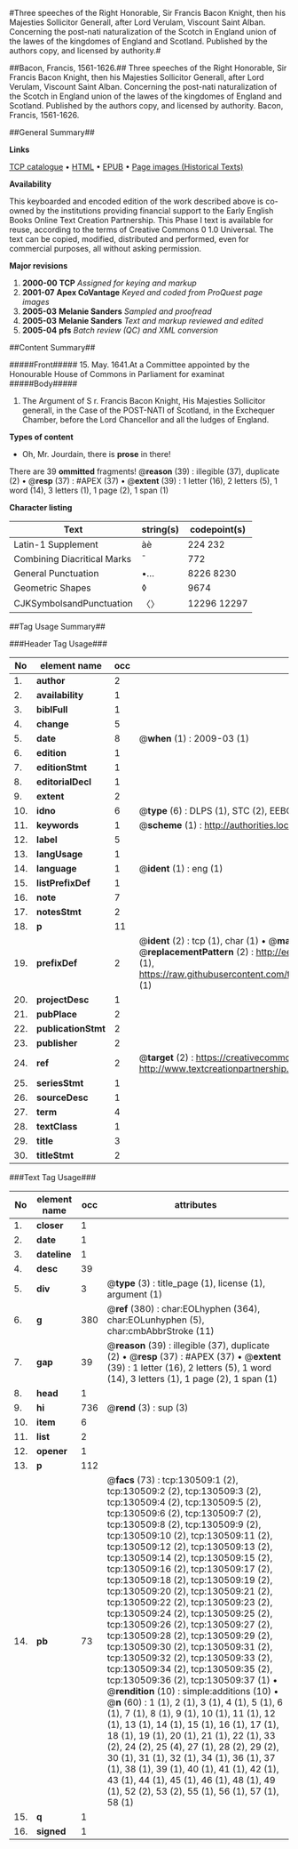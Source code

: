 #Three speeches of the Right Honorable, Sir Francis Bacon Knight, then his Majesties Sollicitor Generall, after Lord Verulam, Viscount Saint Alban. Concerning the post-nati naturalization of the Scotch in England union of the lawes of the kingdomes of England and Scotland. Published by the authors copy, and licensed by authority.#

##Bacon, Francis, 1561-1626.##
Three speeches of the Right Honorable, Sir Francis Bacon Knight, then his Majesties Sollicitor Generall, after Lord Verulam, Viscount Saint Alban. Concerning the post-nati naturalization of the Scotch in England union of the lawes of the kingdomes of England and Scotland. Published by the authors copy, and licensed by authority.
Bacon, Francis, 1561-1626.

##General Summary##

**Links**

[TCP catalogue](http://www.ota.ox.ac.uk/tcp/)  • 
[HTML](http://tei.it.ox.ac.uk/tcp/Texts-HTML/free/A71/A71317.html)  • 
[EPUB](http://tei.it.ox.ac.uk/tcp/Texts-EPUB/free/A71/A71317.epub) • 
[Page images (Historical Texts)](https://data.historicaltexts.jisc.ac.uk/view?pubId=eebo-99860182e&pageId=eebo-99860182e-130509-1)

**Availability**

This keyboarded and encoded edition of the
	       work described above is co-owned by the institutions
	       providing financial support to the Early English Books
	       Online Text Creation Partnership. This Phase I text is
	       available for reuse, according to the terms of Creative
	       Commons 0 1.0 Universal. The text can be copied,
	       modified, distributed and performed, even for
	       commercial purposes, all without asking permission.

**Major revisions**

1. __2000-00__ __TCP__ *Assigned for keying and markup*
1. __2001-07__ __Apex CoVantage__ *Keyed and coded from ProQuest page images*
1. __2005-03__ __Melanie Sanders__ *Sampled and proofread*
1. __2005-03__ __Melanie Sanders__ *Text and markup reviewed and edited*
1. __2005-04__ __pfs__ *Batch review (QC) and XML conversion*

##Content Summary##

#####Front#####
15. May. 1641.At a Committee appointed by the Honourable House of Commons in Parliament for examinat
#####Body#####

1. The Argument of S r. Francis Bacon Knight, His Majesties Sollicitor generall, in the Case of the POST-NATI of Scotland, in the Exchequer Chamber, before the Lord Chancellor and all the Iudges of England.

**Types of content**

  * Oh, Mr. Jourdain, there is **prose** in there!

There are 39 **ommitted** fragments! 
 @__reason__ (39) : illegible (37), duplicate (2)  •  @__resp__ (37) : #APEX (37)  •  @__extent__ (39) : 1 letter (16), 2 letters (5), 1 word (14), 3 letters (1), 1 page (2), 1 span (1)

**Character listing**


|Text|string(s)|codepoint(s)|
|---|---|---|
|Latin-1 Supplement|àè|224 232|
|Combining             Diacritical Marks|̄|772|
|General Punctuation|•…|8226 8230|
|Geometric Shapes|◊|9674|
|CJKSymbolsandPunctuation|〈〉|12296 12297|

##Tag Usage Summary##

###Header Tag Usage###

|No|element name|occ|attributes|
|---|---|---|---|
|1.|__author__|2||
|2.|__availability__|1||
|3.|__biblFull__|1||
|4.|__change__|5||
|5.|__date__|8| @__when__ (1) : 2009-03 (1)|
|6.|__edition__|1||
|7.|__editionStmt__|1||
|8.|__editorialDecl__|1||
|9.|__extent__|2||
|10.|__idno__|6| @__type__ (6) : DLPS (1), STC (2), EEBO-CITATION (1), PROQUEST (1), VID (1)|
|11.|__keywords__|1| @__scheme__ (1) : http://authorities.loc.gov/ (1)|
|12.|__label__|5||
|13.|__langUsage__|1||
|14.|__language__|1| @__ident__ (1) : eng (1)|
|15.|__listPrefixDef__|1||
|16.|__note__|7||
|17.|__notesStmt__|2||
|18.|__p__|11||
|19.|__prefixDef__|2| @__ident__ (2) : tcp (1), char (1)  •  @__matchPattern__ (2) : ([0-9\-]+):([0-9IVX]+) (1), (.+) (1)  •  @__replacementPattern__ (2) : http://eebo.chadwyck.com/downloadtiff?vid=$1&page=$2 (1), https://raw.githubusercontent.com/textcreationpartnership/Texts/master/tcpchars.xml#$1 (1)|
|20.|__projectDesc__|1||
|21.|__pubPlace__|2||
|22.|__publicationStmt__|2||
|23.|__publisher__|2||
|24.|__ref__|2| @__target__ (2) : https://creativecommons.org/publicdomain/zero/1.0/ (1), http://www.textcreationpartnership.org/docs/. (1)|
|25.|__seriesStmt__|1||
|26.|__sourceDesc__|1||
|27.|__term__|4||
|28.|__textClass__|1||
|29.|__title__|3||
|30.|__titleStmt__|2||


###Text Tag Usage###

|No|element name|occ|attributes|
|---|---|---|---|
|1.|__closer__|1||
|2.|__date__|1||
|3.|__dateline__|1||
|4.|__desc__|39||
|5.|__div__|3| @__type__ (3) : title_page (1), license (1), argument (1)|
|6.|__g__|380| @__ref__ (380) : char:EOLhyphen (364), char:EOLunhyphen (5), char:cmbAbbrStroke (11)|
|7.|__gap__|39| @__reason__ (39) : illegible (37), duplicate (2)  •  @__resp__ (37) : #APEX (37)  •  @__extent__ (39) : 1 letter (16), 2 letters (5), 1 word (14), 3 letters (1), 1 page (2), 1 span (1)|
|8.|__head__|1||
|9.|__hi__|736| @__rend__ (3) : sup (3)|
|10.|__item__|6||
|11.|__list__|2||
|12.|__opener__|1||
|13.|__p__|112||
|14.|__pb__|73| @__facs__ (73) : tcp:130509:1 (2), tcp:130509:2 (2), tcp:130509:3 (2), tcp:130509:4 (2), tcp:130509:5 (2), tcp:130509:6 (2), tcp:130509:7 (2), tcp:130509:8 (2), tcp:130509:9 (2), tcp:130509:10 (2), tcp:130509:11 (2), tcp:130509:12 (2), tcp:130509:13 (2), tcp:130509:14 (2), tcp:130509:15 (2), tcp:130509:16 (2), tcp:130509:17 (2), tcp:130509:18 (2), tcp:130509:19 (2), tcp:130509:20 (2), tcp:130509:21 (2), tcp:130509:22 (2), tcp:130509:23 (2), tcp:130509:24 (2), tcp:130509:25 (2), tcp:130509:26 (2), tcp:130509:27 (2), tcp:130509:28 (2), tcp:130509:29 (2), tcp:130509:30 (2), tcp:130509:31 (2), tcp:130509:32 (2), tcp:130509:33 (2), tcp:130509:34 (2), tcp:130509:35 (2), tcp:130509:36 (2), tcp:130509:37 (1)  •  @__rendition__ (10) : simple:additions (10)  •  @__n__ (60) : 1 (1), 2 (1), 3 (1), 4 (1), 5 (1), 6 (1), 7 (1), 8 (1), 9 (1), 10 (1), 11 (1), 12 (1), 13 (1), 14 (1), 15 (1), 16 (1), 17 (1), 18 (1), 19 (1), 20 (1), 21 (1), 22 (1), 33 (2), 24 (2), 25 (4), 27 (1), 28 (2), 29 (2), 30 (1), 31 (1), 32 (1), 34 (1), 36 (1), 37 (1), 38 (1), 39 (1), 40 (1), 41 (1), 42 (1), 43 (1), 44 (1), 45 (1), 46 (1), 48 (1), 49 (1), 52 (2), 53 (2), 55 (1), 56 (1), 57 (1), 58 (1)|
|15.|__q__|1||
|16.|__signed__|1||

